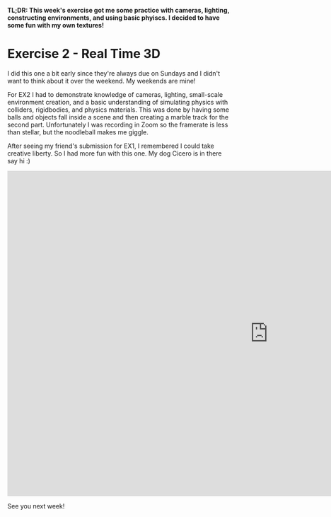 **TL;DR: This week's exercise got me some practice with cameras, lighting, constructing environments, and using basic phyiscs. I decided to have some fun with my own textures!**

# Exercise 2 - Real Time 3D

I did this one a bit early since they're always due on Sundays and I didn't want to think about it over the weekend. My weekends are mine!

For EX2 I had to demonstrate knowledge of cameras, lighting, small-scale environment creation, and a basic understanding of simulating physics with colliders, rigidbodies, and physics materials. This was done by having some balls and objects fall inside a scene and then creating a marble track for the second part. Unfortunately I was recording in Zoom so the framerate is less than stellar, but the noodleball makes me giggle.

After seeing my friend's submission for EX1, I remembered I could take creative liberty. So I had more fun with this one. My dog Cicero is in there say hi :)

<iframe width="1177" height="736" src="https://www.youtube.com/embed/TlDODPcoTtM" title="CIS4930 - Introduction to Virtual Reality | Ex2 - (basics 2) | Elijah Johnson" frameborder="0" allow="accelerometer; autoplay; clipboard-write; encrypted-media; gyroscope; picture-in-picture; web-share" referrerpolicy="strict-origin-when-cross-origin" allowfullscreen></iframe>

See you next week!
